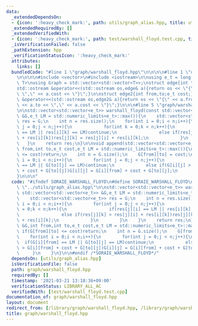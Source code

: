 ```yaml
---
data:
  _extendedDependsOn:
  - {icon: ':heavy_check_mark:', path: utils/graph_alias.hpp, title: utils/graph_alias.hpp}
  _extendedRequiredBy: []
  _extendedVerifiedWith:
  - {icon: ':heavy_check_mark:', path: test/warshall_floyd.test.cpp, title: test/warshall_floyd.test.cpp}
  _isVerificationFailed: false
  _pathExtension: hpp
  _verificationStatusIcon: ':heavy_check_mark:'
  attributes:
    links: []
  bundledCode: "#line 1 \"graph/warshall_floyd.hpp\"\n\n\n\n#line 1 \"utils/graph_alias.hpp\"\
    \n\n\n\n#include <vector>\n#include <iostream>\n\nusing e_t = long long;\ntemplate<class\
    \ T>\nusing Graph = std::vector<std::vector<T>>;\nstruct edge{int to;e_t cost;};\n\
    std::ostream &operator<<(std::ostream os,edge& a){return os << \"{\" << a.to <<\
    \ \",\" << a.cost << \"}\";}\n\nstruct edge2{int from,to;e_t cost;};\nstd::ostream\
    \ &operator<<(std::ostream os,edge2& a){return os << \"{\" << a.from << \"->\"\
    \ << a.to << \",\" << a.cost << \"}\";}\n\n\n#line 5 \"graph/warshall_floyd.hpp\"\
    \n\nstd::vector<std::vector<e_t>> warshall_floyd(const std::vector<std::vector<e_t>>\
    \ &G,e_t LM = std::numeric_limits<e_t>::max()){\n    std::vector<std::vector<e_t>>\
    \ res = G;\n    int n = res.size();\n    for(int i = 0;i < n;i++){\n        for(int\
    \ j = 0;j < n;j++){\n            for(int k = 0;k < n;k++){\n                if(res[j][i]\
    \ == LM || res[i][k] == LM)continue;\n                else if(res[j][k] > res[j][i]\
    \ + res[i][k])res[j][k] = res[j][i] + res[i][k];\n            }\n        }\n \
    \   }\n    return res;\n}\n\nvoid append(std::vector<std::vector<e_t>> &G,int\
    \ from,int to,e_t cost,e_t LM = std::numeric_limits<e_t>::max()){\n    if(G[from][to]\
    \ <= cost)return;\n    int n = G.size();\n    G[from][to] = cost;\n    for(int\
    \ i = 0;i < n;i++){\n        for(int j = 0;j < n;j++){\n            if(G[i][from]\
    \ == LM || G[to][j] == LM)continue;\n            else if(G[i][j] > G[i][from]\
    \ + cost + G[to][j])G[i][j] = G[i][from] + cost + G[to][j];\n        }\n    }\n\
    }\n\n\n"
  code: "#ifndef SORAIE_WARSHALL_FLOYD\n#define SORAIE_WARSHALL_FLOYD\n\n#include\
    \ \"../utils/graph_alias.hpp\"\n\nstd::vector<std::vector<e_t>> warshall_floyd(const\
    \ std::vector<std::vector<e_t>> &G,e_t LM = std::numeric_limits<e_t>::max()){\n\
    \    std::vector<std::vector<e_t>> res = G;\n    int n = res.size();\n    for(int\
    \ i = 0;i < n;i++){\n        for(int j = 0;j < n;j++){\n            for(int k\
    \ = 0;k < n;k++){\n                if(res[j][i] == LM || res[i][k] == LM)continue;\n\
    \                else if(res[j][k] > res[j][i] + res[i][k])res[j][k] = res[j][i]\
    \ + res[i][k];\n            }\n        }\n    }\n    return res;\n}\n\nvoid append(std::vector<std::vector<e_t>>\
    \ &G,int from,int to,e_t cost,e_t LM = std::numeric_limits<e_t>::max()){\n   \
    \ if(G[from][to] <= cost)return;\n    int n = G.size();\n    G[from][to] = cost;\n\
    \    for(int i = 0;i < n;i++){\n        for(int j = 0;j < n;j++){\n          \
    \  if(G[i][from] == LM || G[to][j] == LM)continue;\n            else if(G[i][j]\
    \ > G[i][from] + cost + G[to][j])G[i][j] = G[i][from] + cost + G[to][j];\n   \
    \     }\n    }\n}\n\n#endif /*SORAIE_WARSHALL_FLOYD*/"
  dependsOn: [utils/graph_alias.hpp]
  isVerificationFile: false
  path: graph/warshall_floyd.hpp
  requiredBy: []
  timestamp: '2021-03-21 13:18:36+09:00'
  verificationStatus: LIBRARY_ALL_AC
  verifiedWith: [test/warshall_floyd.test.cpp]
documentation_of: graph/warshall_floyd.hpp
layout: document
redirect_from: [/library/graph/warshall_floyd.hpp, /library/graph/warshall_floyd.hpp.html]
title: graph/warshall_floyd.hpp
---
```

